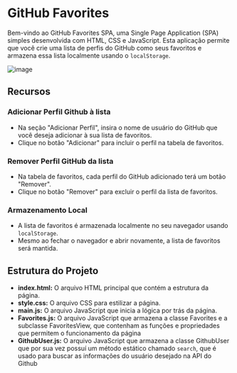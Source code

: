 # GitHub Favorites

Bem-vindo ao GitHub Favorites SPA, uma Single Page Application (SPA) simples desenvolvida com HTML, CSS e JavaScript. Esta aplicação permite que você crie uma lista de perfis do GitHub como seus favoritos e armazena essa lista localmente usando o `localStorage`.

![image](https://github.com/dcarminatti/github-favorites/assets/68664365/8b02a77f-12f9-4db2-b090-dc6e47addd0a)

## Recursos

### Adicionar Perfil Github à lista

-   Na seção "Adicionar Perfil", insira o nome de usuário do GitHub que você deseja adicionar à sua lista de favoritos.
-   Clique no botão "Adicionar" para incluir o perfil na tabela de favoritos.

### Remover Perfil GitHub da lista

-   Na tabela de favoritos, cada perfil do GitHub adicionado terá um botão "Remover".
-   Clique no botão "Remover" para excluir o perfil da lista de favoritos.

### Armazenamento Local

-   A lista de favoritos é armazenada localmente no seu navegador usando `localStorage`.
-   Mesmo ao fechar o navegador e abrir novamente, a lista de favoritos será mantida.

## Estrutura do Projeto

-   **index.html:** O arquivo HTML principal que contém a estrutura da página.
-   **style.css:** O arquivo CSS para estilizar a página.
-   **main.js:** O arquivo JavaScript que inicia a lógica por trás da página.
-   **Favorites.js:** O arquivo JavaScript que armazena a classe Favorites e a subclasse FavoritesView, que contenham as funções e propriedades que permitem o funcionamento da página
-   **GithubUser.js:** O arquivo JavaScript que armazena a classe GithubUser que por sua vez possuí um método estático chamado `search`, que é usado para buscar as informações do usuário desejado na API do Github
